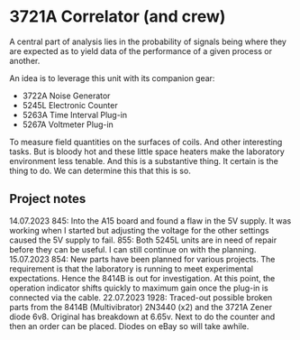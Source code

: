 # 3721A Correlator (and crew)

A central part of analysis lies in the probability of signals being where they are expected as to yield data of the performance of a given process or another.

An idea is to leverage this unit with its companion gear:

* 3722A Noise Generator
* 5245L Electronic Counter
* 5263A Time Interval Plug-in
* 5267A Voltmeter Plug-in

To measure field quantities on the surfaces of coils. And other interesting tasks. But is bloody hot and these little space heaters make the laboratory environment less tenable. And this is a substantive thing. It certain is the thing to do. We can determine this that this is so.

## Project notes

14.07.2023
    845: Into the A15 board and found a flaw in the 5V supply. It was working when I started but adjusting the voltage for the other settings caused the 5V supply to fail.
    855: Both 5245L units are in need of repair before they can be useful. I can still continue on with the planning.
15.07.2023
    854: New parts have been planned for various projects. The requirement is that the laboratory is running to meet experimental expectations. Hence the 8414B is out for investigation. At this point, the operation indicator shifts quickly to maximum gain once the plug-in is connected via the cable.
22.07.2023
    1928: Traced-out possible broken parts from the 8414B (Multivibrator) 2N3440 (x2) and the 3721A Zener diode 6v8. Original has breakdown at 6.65v. Next to do the counter and then an order can be placed. Diodes on eBay so will take awhile.
    